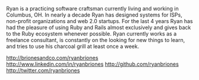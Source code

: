 Ryan is a practicing software craftsman currently living and working in Columbus, OH. In nearly a decade Ryan has designed systems for ISPs, non-profit organizations and web 2.0 startups. For the last 4 years Ryan has had the pleasure of using Ruby and Rails almost exclusively and gives back to the Ruby ecosystem whenever possible. Ryan currently works as a freelance consultant, is constantly on the looking for new things to learn, and tries to use his charcoal grill at least once a week.

http://brionesandco.com/ryanbriones
http://www.linkedin.com/in/ryanbriones
http://github.com/ryanbriones
http://twitter.com/ryanbriones
